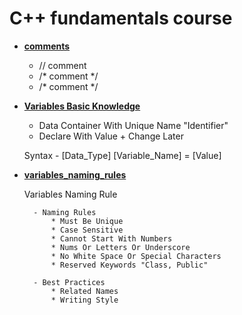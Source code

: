 # C++ fundamentals course

* [**comments**](./comments) 
	
	- // comment
	- /* 
	     comment
	  */
	- /* comment */

* [**Variables Basic Knowledge**](./variables_basic_knowledge) 
	
	- Data Container With Unique Name "Identifier"
	- Declare With Value + Change Later
	
	Syntax
		- [Data_Type] [Variable_Name] = [Value]

* [**variables_naming_rules**](./variables_naming_rules)

	Variables Naming Rule

		- Naming Rules
			* Must Be Unique
			* Case Sensitive
			* Cannot Start With Numbers
			* Nums Or Letters Or Underscore
			* No White Space Or Special Characters
			* Reserved Keywords "Class, Public"

		- Best Practices
			* Related Names
			* Writing Style
